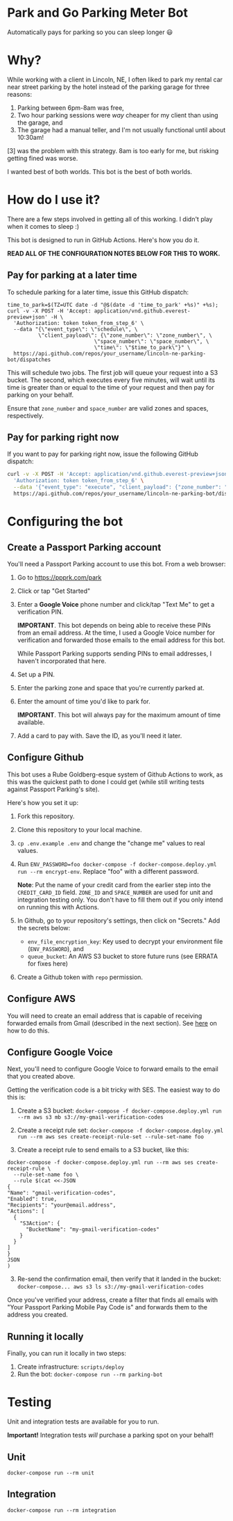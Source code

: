 # Park and Go Parking Meter Bot

Automatically pays for parking so you can sleep longer 😃

# Why?

While working with a client in Lincoln, NE, I often liked to park my rental car near street parking
by the hotel instead of the parking garage for three reasons:

1. Parking between 6pm-8am was free,
2. Two hour parking sessions were _way_ cheaper for my client than using the garage, and
3. The garage had a manual teller, and I'm not usually functional until about 10:30am!

[3] was the problem with this strategy. 8am is too early for me, but risking getting fined was
worse.

I wanted best of both worlds. This bot is the best of both worlds.

# How do I use it?

There are a few steps involved in getting all of this working. I didn't play when it comes to sleep
:)

This bot is designed to run in GitHub Actions. Here's how you do it.

**READ ALL OF THE CONFIGURATION NOTES BELOW FOR THIS TO WORK.**

## Pay for parking at a later time

To schedule parking for a later time, issue this GitHub dispatch:

```
time_to_park=$(TZ=UTC date -d "@$(date -d 'time_to_park' +%s)" +%s);
curl -v -X POST -H 'Accept: application/vnd.github.everest-preview+json' -H \
  'Authorization: token token_from_step_6' \
  --data "{\"event_type\": \"schedule\", \
          \"client_payload\": {\"zone_number\": \"zone_number\", \
                            \"space_number\": \"space_number\", \
                            \"time\": \"$time_to_park\"}" \
  https://api.github.com/repos/your_username/lincoln-ne-parking-bot/dispatches
```

This will schedule two jobs. The first job will queue your request into a S3 bucket. The second,
which executes every five minutes, will wait until its time is greater than or equal to the time of
your request and then pay for parking on your behalf.

Ensure that `zone_number` and `space_number` are valid zones and spaces, respectively.

## Pay for parking right now

If you want to pay for parking right now, issue the following GitHub dispatch:

```sh
curl -v -X POST -H 'Accept: application/vnd.github.everest-preview+json' -H \
  'Authorization: token token_from_step_6' \
  --data '{"event_type": "execute", "client_payload": {"zone_number": "zone_number", "space_number": "space_number"}' \
  https://api.github.com/repos/your_username/lincoln-ne-parking-bot/dispatches
```

# Configuring the bot

## Create a Passport Parking account

You'll need a Passport Parking account to use this bot. From a web browser:

1. Go to https://ppprk.com/park
2. Click or tap "Get Started"
3. Enter a **Google Voice** phone number and click/tap "Text Me" to get a verification PIN.

   **IMPORTANT**. This bot depends on being able to receive these PINs from
   an email address. At the time, I used a Google Voice number for verification
   and forwarded those emails to the email address for this bot.

   While Passport Parking supports sending PINs to email addresses, I haven't incorporated that
   here.
4. Set up a PIN.
5. Enter the parking zone and space that you're currently parked at.
6. Enter the amount of time you'd like to park for.

   **IMPORTANT**. This bot will always pay for the maximum amount of time available.

7. Add a card to pay with. Save the ID, as you'll need it later.

## Configure Github

This bot uses a Rube Goldberg-esque system of Github Actions to work, as this was the quickest path
to done I could get (while still writing tests against Passport Parking's site).

Here's how you set it up:

1. Fork this repository.
2. Clone this repository to your local machine.
3. `cp .env.example .env` and change the "change me" values to real values.
4. Run `ENV_PASSWORD=foo docker-compose -f docker-compose.deploy.yml run --rm encrypt-env`.
   Replace "foo" with a different password.

   **Note**: Put the name of your credit card from the earlier step into the
   `CREDIT_CARD_ID` field. `ZONE_ID` and `SPACE_NUMBER` are used for unit and integration testing
   only. You don't have to fill them out if you only intend on running this with Actions.

5. In Github, go to your repository's settings, then click on "Secrets." Add the secrets
   below:

   * `env_file_encryption_key`: Key used to decrypt your environment file (`ENV_PASSWORD`), and
   * `queue_bucket`: An AWS S3 bucket to store future runs (see ERRATA for fixes here)
6. Create a Github token with `repo` permission.

## Configure AWS

You will need to create an email address that is capable of receiving forwarded emails from Gmail
(described in the next section). See
[here](https://docs.aws.amazon.com/ses/latest/DeveloperGuide/verify-email-addresses.html) on
how to do this.

## Configure Google Voice

Next, you'll need to configure Google Voice to forward emails to the email that you created above.

Getting the verification code is a bit tricky with SES. The easiest way to do this is:

1. Create a S3 bucket: `docker-compose -f docker-compose.deploy.yml run --rm aws s3 mb
   s3://my-gmail-verification-codes`

1. Create a receipt rule set: `docker-compose -f docker-compose.deploy.yml run --rm aws ses
   create-receipt-rule-set --rule-set-name foo`

2. Create a receipt rule to send emails to a S3 bucket, like this:

  ```
  docker-compose -f docker-compose.deploy.yml run --rm aws ses create-receipt-rule \
    --rule-set-name foo \
    --rule $(cat <<-JSON
{
  "Name": "gmail-verification-codes",
  "Enabled": true,
  "Recipients": "your@email.address",
  "Actions": [
    {
      "S3Action": {
        "BucketName": "my-gmail-verification-codes"
      }
    }
  ]
}
JSON
)
  ```

3. Re-send the confirmation email, then verify that it landed in the bucket:
   `docker-compose... aws s3 ls s3://my-gmail-verification-codes`

Once you've verified your address, create a filter that finds all emails with
"Your Passport Parking Mobile Pay Code is" and forwards them to the address you created.

## Running it locally

Finally, you can run it locally in two steps:

1. Create infrastructure: `scripts/deploy`
2. Run the bot: `docker-compose run --rm parking-bot`

# Testing

Unit and integration tests are available for you to run.

**Important!** Integration tests _will_ purchase a parking spot on your behalf!

## Unit

`docker-compose run --rm unit`

## Integration

`docker-compose run --rm integration`
